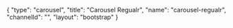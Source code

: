 {
    "type": "carousel",
    "title": "Carousel Regualr",
    "name": "carousel-regualr",
    "channelId": "",
    "layout": "bootstrap"
}